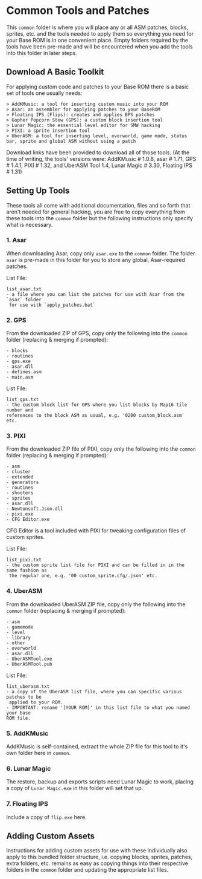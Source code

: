 # Common Tools and Patches

This `common` folder is where you will place any or all ASM patches, blocks, sprites, etc. and the tools needed to apply them so everything you need for your Base ROM is in one convenient place. Empty folders required by the tools have been pre-made and will be encountered when you add the tools into this folder in later steps.


## Download A Basic Toolkit

For applying custom code and patches to your Base ROM there is a basic set of tools one usually needs:

    > AddKMusic: a tool for inserting custom music into your ROM
    > Asar: an assembler for applying patches to your BaseROM
    > Floating IPS (Flips): creates and applies BPS patches
    > Gopher Popcorn Stew (GPS): a custom block insertion tool
    > Lunar Magic: the essential level editor for SMW hacking
    > PIXI: a sprite insertion tool
    > UberASM: a tool for inserting level, overworld, game mode, status bar, sprite and global ASM without using a patch

Download links have been provided to download all of those tools. (At the time of writing, the tools' versions were: AddKMusic # 1.0.8, asar # 1.71, GPS # 1.4.1, PIXI # 1.32, and UberASM Tool 1.4, Lunar Magic # 3.30, Floating IPS # 1.31)


## Setting Up Tools

These tools all come with additional documentation, files and so forth that aren't needed for general hacking, you are free to copy everything from these tools into the `common` folder but the following instructions only specify what is necessary.


### 1. Asar

When downloading Asar, copy only `asar.exe` to the `common` folder. The folder `asar` is pre-made in this folder for you to store any global, Asar-required patches.

List File:

    list_asar.txt
    - a file where you can list the patches for use with Asar from the `asar` folder
     for use with `apply_patches.bat`

### 2. GPS

From the downloaded ZIP of GPS, copy only the following into the `common` folder (replacing & merging if prompted):
 
    - blocks
    - routines
    - gps.exe
    - asar.dll
    - defines.asm
    - main.asm

List File:

    list_gps.txt
    - the custom block list for GPS where you list blocks by Map16 tile number and 
    references to the block ASM as usual, e.g. '0200 custom_block.asm' etc.


### 3. PIXI

From the downloaded ZIP file of PIXI, copy only the following into the `common` folder (replacing & merging if prompted):

    - asm
    - cluster
    - extended
    - generators
    - routines
    - shooters
    - sprites
    - asar.dll
    - Newtonsoft.Json.dll
    - pixi.exe
    - CFG Editor.exe

CFG Editor is a tool included with PIXI for tweaking configuration files of custom sprites.

List File:

    list_pixi.txt
    - the custom sprite list file for PIXI and can be filled in in the same fashion as
     the regular one, e.g. '00 custom_sprite.cfg/.json' etc.


### 4. UberASM

From the downloaded UberASM ZIP file, copy only the following into the `common` folder (replacing & merging if prompted):

    - asm
    - gamemode
    - level
    - library
    - other
    - overworld
    - asar.dll
    - UberASMTool.exe
    - UberASMTool.pub

List File:

    list_uberasm.txt
    - a copy of the UberASM list file, where you can specific various patches to be
     applied to your ROM. 
    - IMPORTANT: rename '[YOUR ROM]' in this list file to what you named your base 
    ROM file.

### 5. AddKMusic

AddKMusic is self-contained, extract the whole ZIP file for this tool to it's own folder here in `common`.

### 6. Lunar Magic

The restore, backup and exports scripts need Lunar Magic to work, placing a copy of `Lunar Magic.exe` in this folder will set that up.

### 7. Floating IPS

Include a copy of `flip.exe` here.


## Adding Custom Assets

Instructions for adding custom assets for use with these individually also apply to this bundled folder structure, i.e. copying blocks, sprites, patches, extra folders, etc. remains as easy as copying things into their respective folders in the `common` folder and updating the appropriate list files.